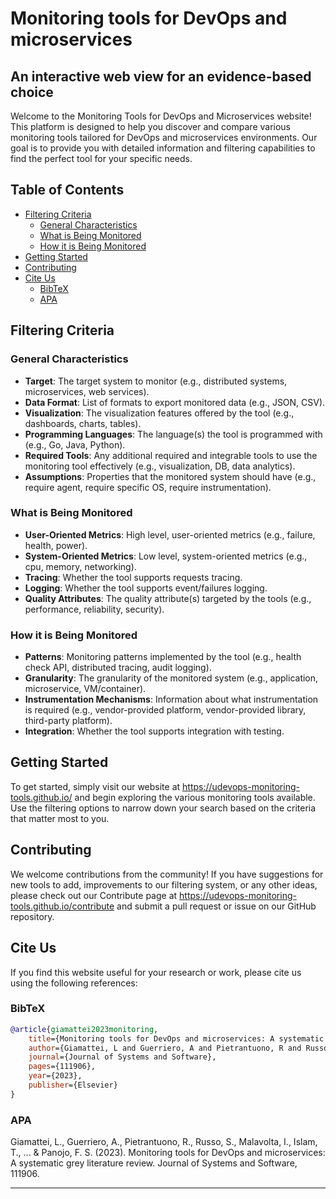 # Monitoring tools for DevOps and microservices
## An interactive web view for an evidence-based choice

Welcome to the Monitoring Tools for DevOps and Microservices website! This platform is designed to help you discover and compare various monitoring tools tailored for DevOps and microservices environments. Our goal is to provide you with detailed information and filtering capabilities to find the perfect tool for your specific needs.

## Table of Contents

- [Filtering Criteria](#filtering-criteria)
  - [General Characteristics](#general-characteristics)
  - [What is Being Monitored](#what-is-being-monitored)
  - [How it is Being Monitored](#how-it-is-being-monitored)
- [Getting Started](#getting-started)
- [Contributing](#contributing)
- [Cite Us](#cite-us)
    - [BibTeX](#bibtex)
    - [APA](#apa)

## Filtering Criteria

### General Characteristics

- **Target**: The target system to monitor (e.g., distributed systems, microservices, web services).
- **Data Format**: List of formats to export monitored data (e.g., JSON, CSV).
- **Visualization**: The visualization features offered by the tool (e.g., dashboards, charts, tables).
- **Programming Languages**: The language(s) the tool is programmed with (e.g., Go, Java, Python).
- **Required Tools**: Any additional required and integrable tools to use the monitoring tool effectively (e.g., visualization, DB, data analytics).
- **Assumptions**: Properties that the monitored system should have (e.g., require agent, require specific OS, require instrumentation).

### What is Being Monitored

- **User-Oriented Metrics**: High level, user-oriented metrics (e.g., failure, health, power).
- **System-Oriented Metrics**: Low level, system-oriented metrics (e.g., cpu, memory, networking).
- **Tracing**: Whether the tool supports requests tracing. 
- **Logging**: Whether the tool supports event/failures logging.
- **Quality Attributes**: The quality attribute(s) targeted by the tools (e.g., performance, reliability, security).

### How it is Being Monitored

- **Patterns**: Monitoring patterns implemented by the tool (e.g., health check API, distributed tracing, audit logging).
- **Granularity**: The granularity of the monitored system (e.g., application, microservice, VM/container).
- **Instrumentation Mechanisms**: Information about what instrumentation is required (e.g., vendor-provided platform, vendor-provided library, third-party platform).
- **Integration**: Whether the tool supports integration with testing.

## Getting Started

To get started, simply visit our website at https://udevops-monitoring-tools.github.io/ and begin exploring the various monitoring tools available. Use the filtering options to narrow down your search based on the criteria that matter most to you.

## Contributing

We welcome contributions from the community! If you have suggestions for new tools to add, improvements to our filtering system, or any other ideas, please check out our Contribute page at https://udevops-monitoring-tools.github.io/contribute and submit a pull request or issue on our GitHub repository.

## Cite Us

If you find this website useful for your research or work, please cite us using the following references:

### BibTeX

```bibtex
@article{giamattei2023monitoring,
    title={Monitoring tools for DevOps and microservices: A systematic grey literature review},
    author={Giamattei, L and Guerriero, A and Pietrantuono, R and Russo, S and Malavolta, I and Islam, T and D{\^\i}nga, M and Koziolek, A and Singh, Snigdha and Armbruster, Martin and others},
    journal={Journal of Systems and Software},
    pages={111906},
    year={2023},
    publisher={Elsevier}
}
```

### APA

Giamattei, L., Guerriero, A., Pietrantuono, R., Russo, S., Malavolta, I., Islam, T., ... & Panojo, F. S. (2023). Monitoring tools for DevOps and microservices: A systematic grey literature review. Journal of Systems and Software, 111906.

---
